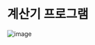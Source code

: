 # 계산기 프로그램
![image](https://github.com/als63tjd68/calculator-program/assets/139251136/7b4ef8d7-7277-488a-9528-832a1ed62de8)

